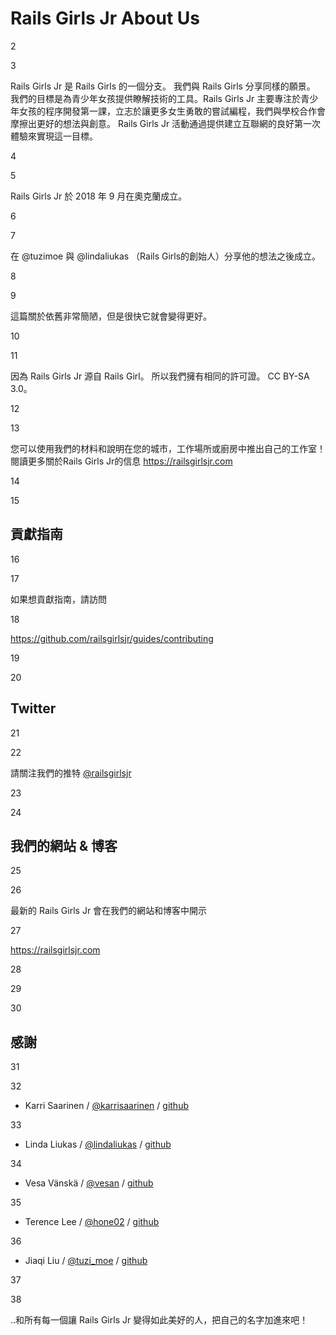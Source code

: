 # Rails Girls Jr About Us

2



3

Rails Girls Jr 是 Rails Girls 的一個分支。 我們與 Rails Girls 分享同樣的願景。 我們的目標是為青少年女孩提供瞭解技術的工具。Rails Girls Jr 主要專注於青少年女孩的程序開發第一課，立志於讓更多女生勇敢的嘗試編程，我們與學校合作會摩擦出更好的想法與創意。 Rails Girls Jr 活動通過提供建立互聯網的良好第一次體驗來實現這一目標。

4



5

Rails Girls Jr 於 2018 年 9 月在奧克蘭成立。

6



7

在 @tuzimoe 與 @lindaliukas （Rails Girls的創始人）分享他的想法之後成立。

8



9

這篇關於依舊非常簡陋，但是很快它就會變得更好。

10



11

因為 Rails Girls Jr 源自 Rails Girl。 所以我們擁有相同的許可證。 CC BY-SA 3.0。

12



13

您可以使用我們的材料和說明在您的城市，工作場所或廚房中推出自己的工作室！ 閱讀更多關於Rails Girls Jr的信息 https://railsgirlsjr.com

14



15

## 貢獻指南

16



17

如果想貢獻指南，請訪問

18

 https://github.com/railsgirlsjr/guides/contributing

19



20

## Twitter

21



22

請關注我們的推特 [@railsgirlsjr](https://twitter.com/railsgirlsjr)

23



24

## 我們的網站 & 博客

25



26

最新的 Rails Girls Jr 會在我們的網站和博客中開示

27

 https://railsgirlsjr.com

28



29



30

## 感謝

31



32

* Karri Saarinen / [@karrisaarinen](https://twitter.com/karrisaarinen) / [github](http://github.com/ksaa)

33

* Linda Liukas / [@lindaliukas](https://twitter.com/lindaliukas) / [github](http://github.com/lindaliukas)

34

* Vesa Vänskä / [@vesan](https://twitter.com/vesan) / [github](http://github.com/vesan)

35

* Terence Lee / [@hone02](https://twitter.com/hone02) / [github](http://github.com/hone)

36

* Jiaqi Liu / [@tuzi_moe](https://twitter.com/tuzi_moe) / [github](http://github.com/tuzimoe)

37



38

..和所有每一個讓 Rails Girls Jr 變得如此美好的人，把自己的名字加進來吧！
